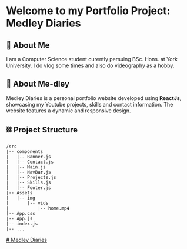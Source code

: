 # Welcome to my Portfolio Project: Medley Diaries 



## 🌟 About Me

I am a Computer Science student curently persuing BSc. Hons. at York University.
I do vlog some times and also do videography as a hobby.

## 📓 About Me-dley 

Medley Diaries is a personal portfolio website developed using <b>ReactJs</b>,
showcasing my Youtube projects, skills and contact information.
The website features a dynamic and responsive design.

## ⛓️ Project Structure

```
/src
|-- components
|   |-- Banner.js
|   |-- Contact.js
|   |-- Main.js
|   |-- NavBar.js
|   |-- Projects.js
|   |-- Skills.js
|   |-- Footer.js
|-- Assets
|   |-- img
|       |-- vids
|           |-- home.mp4
|-- App.css
|-- App.js
|-- index.js
|-- ...
```


<a href="https://main.d1jm76fngccuyv.amplifyapp.com/"># Medley Diaries</a>
